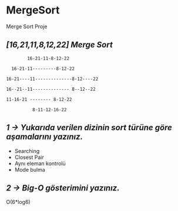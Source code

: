 # MergeSort
Merge Sort Proje

## *[16,21,11,8,12,22] Merge Sort*
            16-21-11-8-12-22 
      
      16-21-11---------8-12-22 
    
    16-21----11--------------8-12----22 
    
    16--21--11-------------- 8--12--22
    
    11-16-21 -------- 8-12-22 
    
              8-11-12-16-22  
              
  ## *1 -> Yukarıda verilen dizinin sort türüne göre aşamalarını yazınız.*        

* Searching
* Closest Pair
* Aynı eleman kontrolü
* Mode bulma

## *2 -> Big-O gösterimini yazınız.*

O(6*log6)
